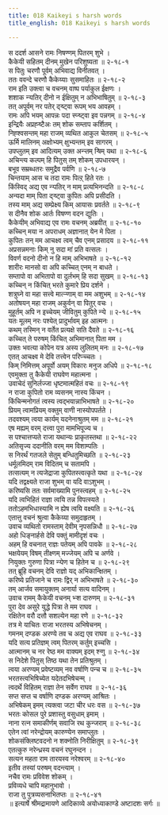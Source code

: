 ```yaml
---
title: 018 Kaikeyi s harsh words
title_english: 018 Kaikeyi s harsh words

---
```

स ददर्श आसने रामः निषण्णम् पितरम् शुभे ।  
कैकेयी सहितम् दीनम् मुखेन परिशुष्यता ॥ २-१८-१  
स पितुः चरणौ पूर्वम् अभिवाद्य विनीतवत् ।  
ततः ववन्दे चरणौ कैकेय्याः सुसमाहितः ॥ २-१८-२  
राम इति उक्त्वा च वचनम् वाष्प पर्याकुल ईक्षणः ।  
शशाक न्ऱ्पतिर् दीनो न ईक्षितुम् न अभिभाषितुम् ॥ २-१८-३  
तत् अपूर्वम् नर पतेर् द्ऱ्ष्ट्वा रूपम् भय आवहम् ।  
रामः अपि भयम् आपन्नः पदा स्प्ऱ्ष्ट्वा इव पन्नगम् ॥ २-१८-४  
इन्द्रियैः अप्रह्ऱ्ष्टैअः तम् शोक सम्ताप कर्शितम् ।  
निह्श्वसन्तम् महा राजम् व्यथित आकुल चेतसम् ॥ २-१८-५  
ऊर्मि मालिनम् अक्षोभ्यम् क्षुभ्यन्तम् इव सागरम् ।  
उपप्लुतम् इव आदित्यम् उक्त अन्ऱ्तम् ऱ्षिम् यथा ॥ २-१८-६  
अचिन्त्य कल्पम् हि पितुस् तम् शोकम् उपधारयन् ।  
बभूव सम्रब्धतरः समुद्रैव पर्वणि ॥ २-१८-७  
चिन्तयाम् आस च तदा रामः पित्ऱ् हिते रतः ।  
किंस्विद् अद्य एव न्ऱ्पतिर् न माम् प्रत्यभिनन्दति ॥ २-१८-८  
अन्यदा माम् पिता द्ऱ्ष्ट्वा कुपितः अपि प्रसीदति ।  
तस्य माम् अद्य सम्प्रेक्ष्य किम् आयासः प्रवर्तते ॥ २-१८-९  
स दीनैव शोक आर्तः विषण्ण वदन द्युतिः ।  
कैकेयीम् अभिवाद्य एव रामः वचनम् अब्रवीत् ॥ २-१८-१०  
कच्चिन् मया न अपराधम् अज्ञानात् येन मे पिता ।  
कुपितः तन् मम आचक्ष्व त्वम् चैव एनम् प्रसादय ॥ २-१८-११  
अप्रसन्नमनाः किम् नु सदा मां प्रति वत्सलः ।  
विवर्ण वदनो दीनो न हि माम् अभिभाषते ॥ २-१८-१२  
शारीरः मानसो वा अपि कच्चित् एनम् न बाधते ।  
सम्तापो वा अभितापो वा दुर्लभम् हि सदा सुखम् ॥ २-१८-१३  
कच्चिन् न किंचित् भरते कुमारे प्रिय दर्शने ।  
शत्रुघ्ने वा महा सत्त्वे मात्ऱ्ऱ्णाम् वा मम अशुभम् ॥ २-१८-१४  
अतोषयन् महा राजम् अकुर्वन् वा पितुर् वचः ।  
मुहूर्तम् अपि न इच्चेयम् जीवितुम् कुपिते न्ऱ्पे ॥ २-१८-१५  
यतः मूलम् नरः पश्येत् प्रादुर्भावम् इह आत्मनः ।  
कथम् तस्मिन् न वर्तेत प्रत्यक्षे सति दैवते ॥ २-१८-१६  
कच्चित् ते परुषम् किंचित् अभिमानात् पिता मम ।  
उक्तः भवत्या कोपेन यत्र अस्य लुलितम् मनः ॥ २-१८-१७  
एतत् आचक्ष्व मे देवि तत्त्वेन परिप्ऱ्च्चतः ।  
किम् निमित्तम् अपूर्वो अयम् विकारः मनुज अधिपे ॥ २-१८-१८  
एवमुक्ता तु कैकेयी राघवेण महात्मना ।  
उवाचेदं सुनिर्लज्जा धृष्टमात्महितं वचः ॥ २-१८-१९  
न राजा कुपितो राम व्यसनम् नास्य किंचन ।  
किंचिन्मनोगतं त्वस्य त्वद्भयान्नाभिभाषते ॥ २-१८-२०  
प्रियम् त्वामप्रियम् वक्तुम् वाणी नास्योपपर्तते ।  
तदवश्यम् त्वया कार्यम् यदनेनाश्रुतम् मम ॥ २-१८-२१  
एष मह्यम् वरम् दत्त्वा पुरा मामभिपूज्य च ।  
स पश्चात्तप्यते राजा यथान्यः प्राकृतस्तथा ॥ २-१८-२२  
अतिसृज्य ददानीति वरम् मम विशाम्पतिः ।  
स निरर्थं गतजले सेतुम् बन्धितुमिच्छति ॥ २-१८-२३  
धर्मूलमिदम् राम विदितम् च सतामपि ।  
तत्सत्यम् न त्यजेद्राजा कुपितस्त्वत्कृते यथा ॥ २-१८-२४  
यदि तद्वक्ष्यते राजा शुभम् वा यदि वाऽशुभम् ।  
करिष्यसि ततः सर्वमाख्यामि पुनस्त्वहम् ॥ २-१८-२५  
यदि त्वभिहितं राज्ञा त्वयि तन्न विपत्स्यते ।  
ततोऽहमभिधास्यामि न ह्येष त्वयि वक्ष्यति ॥ २-१८-२६  
एतात्तु वचनं श्रुत्वा कैकेय्या समुदाहृतम् ।  
उवाच व्यथितो रामस्ताम् देवीम् नृपसन्निधौ ॥ २-१८-२७  
अहो धिङ्नार्हसे देवि पक्तुं मामीदृशं वचः ।  
अहम् हि वचनात् राज्ञः पतेयम् अपि पावके ॥ २-१८-२८  
भक्षयेयम् विषम् तीक्ष्णम् मज्जेयम् अपि च अर्णवे ।  
नियुक्तः गुरुणा पित्रा न्ऱ्पेण च हितेन च ॥ २-१८-२९  
तत् ब्रूहि वचनम् देवि राज्ञो यद् अभिकान्क्षितम् ।  
करिष्ये प्रतिजाने च रामः द्विर् न अभिभाषते ॥ २-१८-३०  
तम् आर्जव समायुक्तम् अनार्या सत्य वादिनम् ।  
उवाच रामम् कैकेयी वचनम् भ्ऱ्श दारुणम् ॥ २-१८-३१  
पुरा देव असुरे युद्धे पित्रा ते मम राघव ।  
रक्षितेन वरौ दत्तौ सशल्येन महा रणे ॥ २-१८-३२  
तत्र मे याचितः राजा भरतस्य अभिषेचनम् ।  
गमनम् दण्डक अरण्ये तव च अद्य एव राघव ॥ २-१८-३३  
यदि सत्य प्रतिज्ञम् त्वम् पितरम् कर्तुम् इच्चसि ।  
आत्मानम् च नर रेष्ठ मम वाक्यम् इदम् श्ऱ्णु ॥ २-१८-३४  
स निदेशे पितुस् तिष्ठ यथा तेन प्रतिश्रुतम् ।  
त्वया अरण्यम् प्रवेष्टव्यम् नव वर्षाणि पन्च च ॥ २-१८-३५  
भरतस्त्वभिषिच्येत यदेतदभिषेचन्म् ।  
त्वदर्थे विहितम् राज्ञा तेन सर्वेण राघव ॥ २-१८-३६  
सप्त सप्त च वर्षाणि दण्डक अरण्यम् आश्रितः ।  
अभिषेकम् इमम् त्यक्त्वा जटा चीर धरः वस ॥ २-१८-३७  
भरतः कोसल पुरे प्रशास्तु वसुधाम् इमाम् ।  
नाना रत्न समाकीर्णम् सवाजि रथ कुन्जराम् ॥ २-१८-३८  
एतेन त्वां नरेन्द्रोयम् कारुण्येन समाप्लुतः ।  
शोकसंक्लिष्टवदनो न शक्नोति निरीक्षितुम् ॥ २-१८-३९  
एतत्कुरु नरेन्ध्रस्य वचनं रघुनन्दन ।  
सत्यन महता राम तारयस्व नरेश्वरम् ॥ २-१८-४०  
इतीव तस्यां परुषम् वदन्त्याम् ।  
नचैव रामः प्रविवेश शोकम् ।  
प्रविव्यधे चापि महानुभावो ।  
राजा तु पुत्रव्यसनाभितप्तः ॥ २-१८-४१  
॥ इत्यार्षे श्रीमद्रामायणे आदिकाव्ये अयोध्याकाण्डे अष्टादशः सर्गः ॥